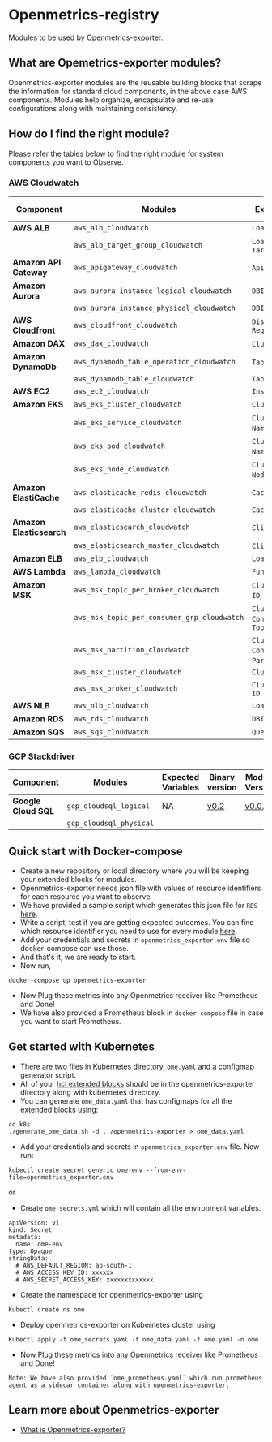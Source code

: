 # Openmetrics-registry
Modules to be used by Openmetrics-exporter.

## What are Opemetrics-exporter modules?
Openmetrics-exporter modules are the reusable building blocks that scrape the information for standard cloud components, in the above case AWS components. Modules help organize, encapsulate and re-use configurations along with maintaining consistency. 

## How do I find the right module?
Please refer the tables below to find the right module for system components you want to Observe. 

### AWS Cloudwatch

| **Component** | **Modules**                               | **Expected Variables**                               | **Binary version** |  **Module Version**                                                                                                                | **Changelog**                                                                                       |
|---------------|-------------------------------------------|--------------------------------------------------------|--------------------|------------------------------------------------------------------------------------------------------------------------------------|-----------------------------------------------------------------------------------------------------|
| **AWS ALB**           | `aws_alb_cloudwatch`                        | `LoadBalancer`                                           | [v0.2](https://last9.jfrog.io/ui/native/last9-openmetrics-exporter/release-v0.2/)             |  [v0.0.1](https://github.com/last9/openmetrics-registry/releases/download/v0.0.1/aws_cloudwatch_alb_v0.0.1.hcl)                           | [Changelog](https://github.com/last9/openmetrics-registry/blob/master/aws/cloudwatch/alb/CHANGELOG.md)           |
|               | `aws_alb_target_group_cloudwatch`           | `LoadBalancer`, `TargetGroup`                              |                    |                    |                                                                                                                                    |                                                                                                     |
| **Amazon API Gateway**  | `aws_apigateway_cloudwatch`                 | `ApiName`, `Stage`                                         | [v0.2](https://last9.jfrog.io/ui/native/last9-openmetrics-exporter/release-v0.2/)             |  [v0.0.1](https://github.com/last9/openmetrics-registry/releases/download/v0.0.1/aws_cloudwatch_apigateway_v0.0.1.hcl)             | [Changelog](https://github.com/last9/openmetrics-registry/blob/master/aws/cloudwatch/apigateway/CHANGELOG.md)    |
| **Amazon Aurora**        | `aws_aurora_instance_logical_cloudwatch `   | `DBInstanceIdentifier`                                   | [v0.2](https://last9.jfrog.io/ui/native/last9-openmetrics-exporter/release-v0.2/)             |  [v0.0.1](https://github.com/last9/openmetrics-registry/releases/download/v0.0.1/aws_cloudwatch_aurora_v0.0.1.hcl)    | [Changelog](https://github.com/last9/openmetrics-registry/blob/master/aws/cloudwatch/aurora/CHANGELOG.md)        |
|               | `aws_aurora_instance_physical_cloudwatch`   | `DBInstanceIdentifier`                                   |                    |                    |                                                                                                                                    |                                                                                                     |
| **AWS Cloudfront**    | `aws_cloudfront_cloudwatch`                 | `DistributionId`, `Region`                             | [v0.2](https://last9.jfrog.io/ui/native/last9-openmetrics-exporter/release-v0.2/)             |  [v0.0.1](https://github.com/last9/openmetrics-registry/releases/download/v0.0.1/aws_cloudwatch_cloudfront_v0.0.1.hcl)             | [Changelog](https://github.com/last9/openmetrics-registry/blob/master/aws/cloudwatch/cloudfront/CHANGELOG.md)    |
| **Amazon DAX**           | `aws_dax_cloudwatch`                        | `ClusterId`, `NodeId`                                      | [v0.2](https://last9.jfrog.io/ui/native/last9-openmetrics-exporter/release-v0.2/)             |  [v0.0.1](https://github.com/last9/openmetrics-registry/releases/download/v0.0.1/aws_cloudwatch_dax_v0.0.1.hcl)                           | [Changelog](https://github.com/last9/openmetrics-registry/blob/master/aws/cloudwatch/dax/CHANGELOG.md)           |
| **Amazon DynamoDb**      | `aws_dynamodb_table_operation_cloudwatch`   | `TableName`, `Operation`                                   | [v0.2](https://last9.jfrog.io/ui/native/last9-openmetrics-exporter/release-v0.2/)             |  [v0.0.1](https://github.com/last9/openmetrics-registry/releases/download/v0.0.1/aws_cloudwatch_dynamodb_v0.0.1.hcl) | [Changelog](https://github.com/last9/openmetrics-registry/blob/master/aws/cloudwatch/dynamodb/CHANGELOG.md)      |
|               | `aws_dynamodb_table_cloudwatch`             | `TableName`                                              |                    |                    |                                                                                                                                    |                                                                                                     |
| **AWS EC2**           | `aws_ec2_cloudwatch`                        | `InstanceId`                                             | [v0.2](https://last9.jfrog.io/ui/native/last9-openmetrics-exporter/release-v0.2/)             |  [v0.0.1](https://github.com/last9/openmetrics-registry/releases/download/v0.0.1/aws_cloudwatch_ec2_v0.0.1.hcl)                           | [Changelog](https://github.com/last9/openmetrics-registry/blob/master/aws/cloudwatch/ec2/CHANGELOG.md)           |
| **Amazon EKS**           | `aws_eks_cluster_cloudwatch`                | `ClusterName`                                            | [v0.2](https://last9.jfrog.io/ui/native/last9-openmetrics-exporter/release-v0.2/)             |  [v0.0.1](https://github.com/last9/openmetrics-registry/releases/download/v0.0.1/aws_cloudwatch_eks_v0.0.1.hcl)                   | [Changelog](https://github.com/last9/openmetrics-registry/blob/master/aws/cloudwatch/eks/CHANGELOG.md)           |
|               | `aws_eks_service_cloudwatch`                | `ClusterName`, `Namespace`, `Service`                        |                    |                    |                                                                                                                                    |                                                                                                     |
|               | `aws_eks_pod_cloudwatch`                    | `ClusterName`, `Namespace`, `PodName`                        |                    |                    |                                                                                                                                    |                                                                                                     |
|               | `aws_eks_node_cloudwatch `                  | `ClusterName`, `NodeName`, `InstanceId`                     |                    |                    |                                                                                                                                    |                                                                                                     |
| **Amazon ElastiCache** | `aws_elasticache_redis_cloudwatch`          | `CacheClusterId`                                         | [v0.2](https://last9.jfrog.io/ui/native/last9-openmetrics-exporter/release-v0.2/)             |  [v0.0.1](https://github.com/last9/openmetrics-registry/releases/download/v0.0.1/aws_cloudwatch_elasticcache_v0.0.1.hcl)     | [Changelog](https://github.com/last9/openmetrics-registry/blob/master/aws/cloudwatch/elasticache/CHANGELOG.md)   |
|               | `aws_elasticache_cluster_cloudwatch`        | `CacheClusterId`                                         |                    |                    |                                                                                                                                    |                                                                                                     |
| **Amazon Elasticsearch** | `aws_elasticsearch_cloudwatch`              | `ClientId`, `DomainName`                               | [v0.2](https://last9.jfrog.io/ui/native/last9-openmetrics-exporter/release-v0.2/)             | [v0.0.1](https://github.com/last9/openmetrics-registry/releases/download/v0.0.1/aws_cloudwatch_elasticsearch_v0.0.1.hcl)       | [Changelog](https://github.com/last9/openmetrics-registry/blob/master/aws/cloudwatch/elasticsearch/CHANGELOG.md) |
|               | `aws_elasticsearch_master_cloudwatch`       | `ClientId`, `DomainName`                              |                    |                    |                                                                                                                                    |                                                                                                     |
| **Amazon ELB**           | `aws_elb_cloudwatch`                        | `LoadBalancerName`                                       | [v0.2](https://last9.jfrog.io/ui/native/last9-openmetrics-exporter/release-v0.2/)             |  [v0.0.1](https://github.com/last9/openmetrics-registry/releases/download/v0.0.1/aws_cloudwatch_elb_v0.0.1.hcl)                           | [Changelog](https://github.com/last9/openmetrics-registry/blob/master/aws/cloudwatch/elb/CHANGELOG.md)           |
| **AWS Lambda**        | `aws_lambda_cloudwatch`                     | `FunctionName`                                           | [v0.2](https://last9.jfrog.io/ui/native/last9-openmetrics-exporter/release-v0.2/)             |  [v0.0.1](https://github.com/last9/openmetrics-registry/releases/download/v0.0.1/aws_cloudwatch_lambda_v0.0.1.hcl)                     | [Changelog](https://github.com/last9/openmetrics-registry/blob/master/aws/cloudwatch/lambda/CHANGELOG.md)        |
| **Amazon MSK**           | `aws_msk_topic_per_broker_cloudwatch`       | `Cluster Name`, `Broker ID`, `Topic`                  | [v0.2](https://last9.jfrog.io/ui/native/last9-openmetrics-exporter/release-v0.2/)             |  [v0.0.1](https://github.com/last9/openmetrics-registry/releases/download/v0.0.1/aws_cloudwatch_msk_v0.0.1.hcl)          | [Changelog](https://github.com/last9/openmetrics-registry/blob/master/aws/cloudwatch/msk/CHANGELOG.md)           |
|               | `aws_msk_topic_per_consumer_grp_cloudwatch` | `Cluster Name`, `Consumer Group`, `Topic`              |                    |                    |                                                                                                                                    |                                                                                                     |
|               | `aws_msk_partition_cloudwatch`              | `Cluster Name`, `Consumer Group`, `Partition`, `Topic` |                    |                    |                                                                                                                                    |                                                                                                     |
|               | `aws_msk_cluster_cloudwatch`                | `Cluster Name`                                         |                    |                    |                                                                                                                                    |                                                                                                     |
|               | `aws_msk_broker_cloudwatch`                 | `Cluster Name`, `Broker ID`                            |                    |                    |                                                                                                                                    |                                                                                                     |
| **AWS NLB**           | `aws_nlb_cloudwatch`                        | `LoadBalancer`                                           | [v0.2](https://last9.jfrog.io/ui/native/last9-openmetrics-exporter/release-v0.2/)             |  [v0.0.1](https://github.com/last9/openmetrics-registry/releases/download/v0.0.1/aws_cloudwatch_nlb_v0.0.1.hcl)                           | [Changelog](https://github.com/last9/openmetrics-registry/blob/master/aws/cloudwatch/nlb/CHANGELOG.md)           |
| **Amazon RDS**           | `aws_rds_cloudwatch`                        | `DBInstanceIdentifier`                                   | [v0.2](https://last9.jfrog.io/ui/native/last9-openmetrics-exporter/release-v0.2/)             |  [v0.0.1](https://github.com/last9/openmetrics-registry/releases/download/v0.0.1/aws_cloudwatch_rds_v0.0.1.hcl)                         | [Changelog](https://github.com/last9/openmetrics-registry/blob/master/aws/cloudwatch/rds/CHANGELOG.md)           |
| **Amazon SQS**           | `aws_sqs_cloudwatch`                        | `QueueName`                                              | [v0.2](https://last9.jfrog.io/ui/native/last9-openmetrics-exporter/release-v0.2/)             |  [v0.0.1](https://github.com/last9/openmetrics-registry/releases/download/v0.0.1/aws_cloudwatch_sqs_v0.0.1.hcl)                           | [Changelog](https://github.com/last9/openmetrics-registry/blob/master/aws/cloudwatch/sqs/CHANGELOG.md)           |


### GCP Stackdriver

| **Component**    | **Modules**           | **Expected Variables** | **Binary version** |  **Module Version**                                                                            | **Changelog**                                                              |
|------------------|-----------------------|--------------------------|--------------------|------------------------------------------------------------------------------------------------|----------------------------------------------------------------------------|
| **Google Cloud SQL** | `gcp_cloudsql_logical`  | NA                       | [v0.2](https://last9.jfrog.io/ui/native/last9-openmetrics-exporter/release-v0.2/)             |  [v0.0.1](https://github.com/last9/openmetrics-registry/releases/download/v0.0.1/gcp_stackdriver_cloudsql_v0.0.1.hcl) | [Changelog](https://github.com/last9/openmetrics-registry/blob/master/gcp/stackdriver/cloudsql/CHANGELOG.md) |
|                  | `gcp_cloudsql_physical` |


## Quick start with Docker-compose
- Create a new repository or local directory where you will be keeping your extended blocks for modules. 
- Openmetrics-exporter needs json file with values of resource identifiers for each resource you want to observe. 
- We have provided a sample script which generates this json file for `RDS` [here]().
- Write a script, test if you are getting expected outcomes. You can find which resource identifier you need to use for every module [here](). 
- Add your credentials and secrets in `openmetrics_exporter.env` file so docker-compose can use those. 
- And that's it, we are ready to start. 
- Now run, 
```
docker-compose up openmetrics-exporter
```
- Now Plug these metrics into any Openmetrics receiver like Prometheus and Done!
- We have also provided a Prometheus block in `docker-compose` file in case you want to start Prometheus.

## Get started with Kubernetes
- There are two files in Kubernetes directory, `ome.yaml` and a configmap generator script. 
- All of your [hcl extended blocks]() should be in the openmetrics-exporter directory along with kubernetes directory. 
- You can generate `ome_data.yaml` that has configmaps for all the extended blocks using:
```
cd k8s
./generate_ome_data.sh -d ../openmetrics-exporter > ome_data.yaml
```
- Add your credentials and secrets in `openmetrics_exporter.env` file. Now run:
```
kubectl create secret generic ome-env --from-env-file=openmetrics_exporter.env
```
or

- Create `ome_secrets.yml` which will contain all the environment variables. 
```
apiVersion: v1
kind: Secret
metadata:
  name: ome-env
type: Opaque
stringData:
  # AWS_DEFAULT_REGION: ap-south-1
  # AWS_ACCESS_KEY_ID: xxxxxx
  # AWS_SECRET_ACCESS_KEY: xxxxxxxxxxxxx
```
- Create the namespace for openmetrics-exporter using
```
Kubectl create ns ome
```
- Deploy openmetrics-exporter on Kubernetes cluster using
```
Kubectl apply -f ome_secrets.yaml -f ome_data.yaml -f ome.yaml -n ome
```
- Now Plug these metrics into any Openmetrics receiver like Prometheus and Done! 

```
Note: We have also provided `ome_prometheus.yaml` which run prometheus agent as a sidecar container along with openmetrics-exporter. 
```

## Learn more about Openmetrics-exporter
- [What is Openmetrics-exporter?](https://last9.notion.site/openmetrics-exporter-06e2b2f0ae404968b4238c32257acc0c)


